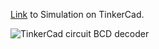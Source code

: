 [Link](https://www.tinkercad.com/things/6b7P2voZTe7-5421-bcd-to-7-segment-cc/editel?returnTo=%2Fthings%2F6b7P2voZTe7-5421-bcd-to-7-segment-cc&sharecode=zANS2J6WejoQh72vE9qUGUUQbMJxAgI-3pbMDr1SalM)
to Simulation on TinkerCad.


![TinkerCad circuit BCD decoder]()
